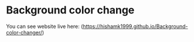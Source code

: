 # Background color change

You can see website live here: (https://hishamk1999.github.io/Background-color-changer/)

